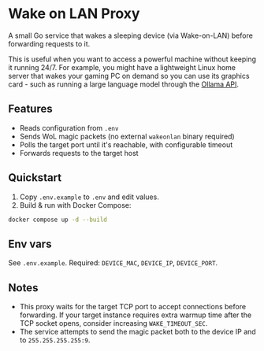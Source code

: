 # Wake on LAN Proxy

A small Go service that wakes a sleeping device (via Wake-on-LAN) before forwarding requests to it.

This is useful when you want to access a powerful machine without keeping it running 24/7.
For example, you might have a lightweight Linux home server that wakes your gaming PC on demand so you can use its graphics card - such as running a large language model through the [Ollama API](https://ollama.com/).

## Features
- Reads configuration from `.env`
- Sends WoL magic packets (no external `wakeonlan` binary required)
- Polls the target port until it's reachable, with configurable timeout
- Forwards requests to the target host

## Quickstart
1. Copy `.env.example` to `.env` and edit values.
2. Build & run with Docker Compose:

```bash
docker compose up -d --build
```

## Env vars
See `.env.example`. Required: `DEVICE_MAC`, `DEVICE_IP`, `DEVICE_PORT`.

## Notes
- This proxy waits for the target TCP port to accept connections before forwarding. If your target instance requires extra warmup time after the TCP socket opens, consider increasing `WAKE_TIMEOUT_SEC`.
- The service attempts to send the magic packet both to the device IP and to `255.255.255.255:9`.
